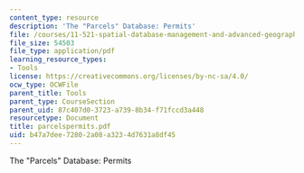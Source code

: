 ```yaml
---
content_type: resource
description: 'The "Parcels" Database: Permits'
file: /courses/11-521-spatial-database-management-and-advanced-geographic-information-systems-spring-2003/b47a7dee72802a08a3234d7631a8df45_parcelspermits.pdf
file_size: 54503
file_type: application/pdf
learning_resource_types:
- Tools
license: https://creativecommons.org/licenses/by-nc-sa/4.0/
ocw_type: OCWFile
parent_title: Tools
parent_type: CourseSection
parent_uid: 87c407d0-3723-a739-8b34-f71fccd3a448
resourcetype: Document
title: parcelspermits.pdf
uid: b47a7dee-7280-2a08-a323-4d7631a8df45
---
```

The "Parcels" Database: Permits